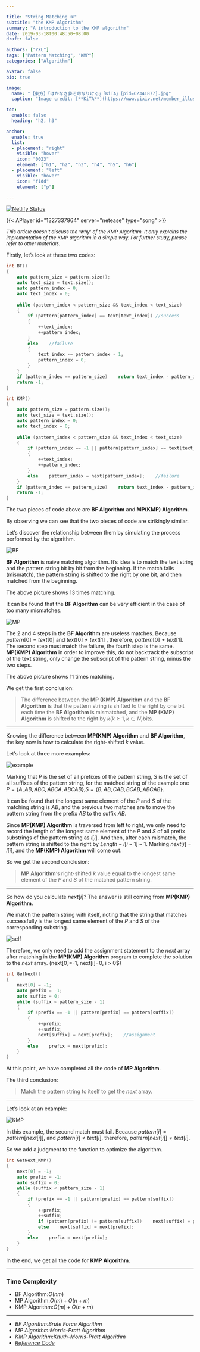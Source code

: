 ```yaml
---

title: "String Matching ①"
subtitle: "the KMP Algorithm"
summary: "A introduction to the KMP algorithm"
date: 2019-03-18T00:48:50+08:00
draft: false

authors: ["YXL"]
tags: ["Pattern Matching", "KMP"]
categories: ["Algorithm"]

avatar: false
bio: true

image:
  name: "【東方】「はかなき夢ぞ命なりける」「KiTA」[pid=62341877].jpg"
  caption: "Image credit: [**KiTA**](https://www.pixiv.net/member_illust.php?mode=medium&illust_id=62341877)"

toc:
  enable: false
  heading: "h2, h3"

anchor:
  enable: true
  list:
  - placement: "right"
    visible: "hover"
    icon: "0023"
    element: ["h1", "h2", "h3", "h4", "h5", "h6"]
  - placement: "left"
    visible: "hover"
    icon: "f1dd"
    element: ["p"]

---
```


[![Netlify Status](https://api.netlify.com/api/v1/badges/3c4add13-fb61-4e32-b1a2-75f9e1781542/deploy-status)](https://app.netlify.com/sites/yxl-blog/deploys)

{{< APlayer id="1327337964" server="netease" type="song" >}}

<font size=2>*This article doesn't discuss the ‘why’ of the KMP Algorithm. It only explains the implementation of the KMP algorithm in a simple way. For further study, please refer to other materials.*</font>

Firstly, let’s  look at these two codes:

``` c++ {linenos=table}
int BF()
{
    auto pattern_size = pattern.size();
    auto text_size = text.size();
    auto pattern_index = 0;
    auto text_index = 0;
    
    while (pattern_index < pattern_size && text_index < text_size)
    {
        if (pattern[pattern_index] == text[text_index])	//success
        {
            ++text_index;
            ++pattern_index;
        }
        else	//failure
        {
            text_index -= pattern_index - 1;
            pattern_index = 0;
        }
    }
    if (pattern_index == pattern_size)    return text_index - pattern_index;
    return -1;
}
```

``` c++ {linenos=table}
int KMP()
{
    auto pattern_size = pattern.size();
    auto text_size = text.size();
    auto pattern_index = 0;
    auto text_index = 0;
    
    while (pattern_index < pattern_size && text_index < text_size)
    {
        if (pattern_index == -1 || pattern[pattern_index] == text[text_index])	//success
        {
            ++text_index;
            ++pattern_index;
        }
        else    pattern_index = next[pattern_index];	//failure
    }
    if (pattern_index == pattern_size)    return text_index - pattern_index;
    return -1;
}
```

The two pieces of code above are **BF Algorithm** and **MP(KMP) Algorithm**.

By observing we can see that the two pieces of code are strikingly similar.

Let’s discover the relationship between them by simulating the process performed by the algorithm.

![BF](BF.svg)

**BF Algorithm** is naive matching algorithm. It’s idea is to match the text string and the pattern string bit by bit from the beginning. If the match fails (mismatch), the pattern string is shifted to the right by one bit, and then matched from the beginning.

The above picture shows $13$ times matching.

It can be found that the **BF Algorithm** can be very efficient in the case of too many mismatches.

![MP](MP.svg)

The 2 and 4 steps in the **BF Algorithm** are useless matches. Because $pattern[0] = text[0]$ and $text[0] \not= text[1]$ , therefore, $pattern[0] \not= text[1]$. The second step must match the failure, the fourth step is the same. **MP(KMP) Algorithm** in order to improve this, do not backtrack the subscript of the text string, only change the subscript of the pattern string, minus the two steps.

The above picture shows $11​$ times matching.

We get the first conclusion:

> The difference between the **MP (KMP) Algorithm** and the **BF Algorithm** is that the pattern string is shifted to the right by one bit each time the **BF Algorithm** is mismatched, and the **MP (KMP) Algorithm** is shifted to the right by $k(k \geq 1, k \in N)​$ bits.

---

Knowing the difference between **MP(KMP) Algorithm** and **BF Algorithm**, the key now is how to calculate the right-shifted $k​$ value.

Let‘s look at three more examples:

![example](example.svg)

Marking that $P$ is the set of all prefixes of the pattern string, $S$ is the set of all suffixes of the pattern string, for the matched string of the example one $P = \lbrace A, AB, ABC, ABCA, ABCAB \rbrace$,$S = \lbrace B, AB, CAB, BCAB, ABCAB \rbrace$.

It can be found that the longest same element of the $P$ and $S$ of the matching string is $AB$, and the previous two matches are to move the pattern string from the prefix $AB$ to the suffix $AB$.

Since **MP(KMP) Algorithm** is traversed from left to right, we only need to record the length of the longest same element of the $P$ and $S$ of all prefix substrings of the pattern string as $l[i]$. And then, after each mismatch, the pattern string is shifted to the right by $Length-l[i-1]-1$. Marking $next[i]=l[i]$, and the **MP(KMP) Algorithm**  will come out.

So we get the second conclusion:

> **MP Algorithm**‘s right-shifted $k$ value equal to the longest same element of the $P$ and $S$ of the matched pattern string.

---

So how do you calculate $next[i]$? The answer is still coming from **MP(KMP) Algorithm**.

We match the pattern string with itself, noting that the string that matches successfully is the longest same element of the $P$ and $S$ of the corresponding substring.

![self](self.svg)

Therefore, we only need to add the assignment statement to the $next$ array after matching in the **MP(KMP) Algorithm** program to complete the solution to the $next$ array. (next[0]=-1, next[i]=0, i > 0$)

``` c++ {linenos=table}
int GetNext()
{
    next[0] = -1;
    auto prefix = -1;
    auto suffix = 0;
    while (suffix < pattern_size - 1)
    {
        if (prefix == -1 || pattern[prefix] == pattern[suffix])
        {
            ++prefix;
            ++suffix;
            next[suffix] = next[prefix];	//assignment
        }
        else    prefix = next[prefix];
	}
}
```

At this point, we have completed all the code of **MP Algorithm**.

The third conclusion:

> Match the pattern string to itself to get the $next$ array.

---

Let‘s look at an example:

![KMP](KMP.svg)

In this example, the second match must fail. Because $pattern[i] = pattern[next[i]]$, and $pattern[i] \not = text[i]$, therefore, $pattern[next[i]] \not = text[i]$.

So we add a judgment to the function to optimize the algorithm.

``` c++ {linenos=table}
int GetNext_KMP()
{
    next[0] = -1;
    auto prefix = -1;
    auto suffix = 0;
    while (suffix < pattern_size - 1)
    {
        if (prefix == -1 || pattern[prefix] == pattern[suffix])
        {
            ++prefix;
            ++suffix;
            if (pattern[prefix] != pattern[suffix])    next[suffix] = prefix;
            else    next[suffix] = next[prefix];
        }
        else    prefix = next[prefix];
	}
}
```

In the end, we get all the code for **KMP Algorithm**.

---

### Time Complexity

- BF Algorithm:$O(nm)​$
- MP Algorithm:$O(m)+O(n+m)$
- KMP Algorithm:$O(m)+O(n+m)$

---

- *BF Algorithm:Brute Force Algorithm*
- *MP Algorithm:Morris-Pratt Algorithm*
- *KMP Algorithm:Knuth-Morris-Pratt Algorithm*
- *[Reference Code](https://github.com/YXL76/my-cpp-library/blob/master/my-cpp-library/include/Algorithm/StringAlgorithm.h)*